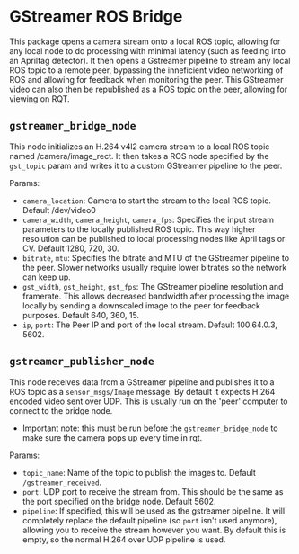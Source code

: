 # GStreamer ROS Bridge
This package opens a camera stream onto a local ROS topic, allowing for any local node to do processing with minimal latency (such as feeding into an Apriltag detector). It then opens a Gstreamer pipeline to stream any local ROS topic to a remote peer, bypassing the inneficient video networking of ROS and allowing for feedback when monitoring the peer. This GStreamer video can also then be republished as a ROS topic on the peer, allowing for viewing on RQT.


## `gstreamer_bridge_node`

This node initializes an H.264 v4l2 camera stream to a local ROS topic named /camera/image_rect.
It then takes a ROS node specified by the `gst_topic` param and writes it to a custom GStreamer pipeline to the peer.

Params:
- `camera_location`: Camera to start the stream to the local ROS topic. Default /dev/video0
- `camera_width`, `camera_height`, `camera_fps`: Specifies the input stream parameters to the locally published ROS topic. This way higher resolution can be published to local processing nodes like April tags or CV. Default 1280, 720, 30.
- `bitrate`, `mtu`: Specifies the bitrate and MTU of the GStreamer pipeline to the peer. Slower networks usually require lower bitrates so the network can keep up.
- `gst_width`, `gst_height`, `gst_fps`: The GStreamer pipeline resolution and framerate. This allows decreased bandwidth after processing the image locally by sending a downscaled image to the peer for feedback purposes. Default 640, 360, 15.
- `ip`, `port`: The Peer IP and port of the local stream. Default 100.64.0.3, 5602.


## `gstreamer_publisher_node`

This node receives data from a GStreamer pipeline and publishes it to a ROS topic as a `sensor_msgs/Image` message.
By default it expects H.264 encoded video sent over UDP. This is usually run on the 'peer' computer to connect to the bridge node.

* Important note: this must be run before the `gstreamer_bridge_node` to make sure the camera pops up every time in rqt.

Params:
- `topic_name`: Name of the topic to publish the images to. Default `/gstreamer_received`.
- `port`: UDP port to receive the stream from. This should be the same as the port specified on the bridge node. Default 5602.
- `pipeline`: If specified, this will be used as the gstreamer pipeline. It will completely replace the default pipeline (so `port` isn't used anymore), allowing you to receive the stream however you want. By default this is empty, so the normal H.264 over UDP pipeline is used.
